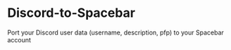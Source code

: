 # Discord-to-Spacebar
Port your Discord user data (username, description, pfp) to your Spacebar account
